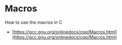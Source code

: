 # Macros

How to use the macros in C

* [https://gcc.gnu.org/onlinedocs/cpp/Macros.html](https://gcc.gnu.org/onlinedocs/cpp/Macros.html)
